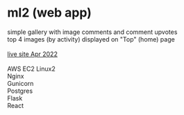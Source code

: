 # ml2 (web app)

simple gallery with image comments and comment upvotes\
top 4 images (by activity) displayed on "Top" (home) page\
\
[live site Apr 2022](http://maclanphere.com/)\
\
AWS EC2 Linux2\
Nginx\
Gunicorn\
Postgres\
Flask\
React
